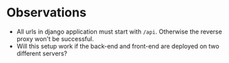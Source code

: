 # Observations

- All urls in django application must start with `/api`. Otherwise the reverse proxy won't be successful.
- Will this setup work if the back-end and front-end are deployed on two different servers?
